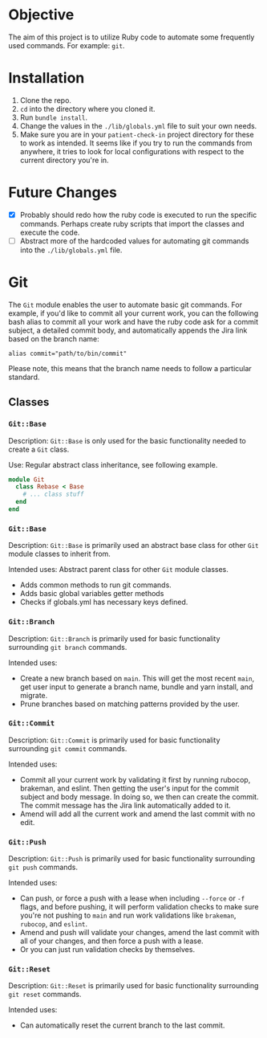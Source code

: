 # Objective
The aim of this project is to utilize Ruby code to automate some frequently used commands. For example: `git`.

# Installation
1. Clone the repo.
2. `cd` into the directory where you cloned it.
3. Run `bundle install`.
4. Change the values in the `./lib/globals.yml` file to suit your own needs.
5. Make sure you are in your `patient-check-in` project directory for these to work as intended. It seems like if you try to run the commands from anywhere, it tries to look for local configurations with respect to the current directory you're in.

# Future Changes
- [x] Probably should redo how the ruby code is executed to run the specific commands. Perhaps create ruby scripts that import the classes and execute the code.
- [ ] Abstract more of the hardcoded values for automating git commands into the `./lib/globals.yml` file.

# Git
The `Git` module enables the user to automate basic git commands. For example, if you'd like to commit all your current work, you can the following bash alias to commit all your work and have the ruby code ask for a commit subject, a detailed commit body, and automatically appends the Jira link based on the branch name:
```shell
alias commit="path/to/bin/commit"
```
Please note, this means that the branch name needs to follow a particular standard.

## Classes

### `Git::Base`
Description: `Git::Base` is only used for the basic functionality needed to create a `Git` class.

Use: Regular abstract class inheritance, see following example.
```ruby
module Git
  class Rebase < Base
    # ... class stuff
  end
end
```

### `Git::Base`
Description: `Git::Base` is primarily used an abstract base class for other `Git` module classes to inherit from.

Intended uses: Abstract parent class for other `Git` module classes.
- Adds common methods to run git commands.
- Adds basic global variables getter methods
- Checks if globals.yml has necessary keys defined.

### `Git::Branch`
Description: `Git::Branch` is primarily used for basic functionality surrounding `git branch` commands.

Intended uses:
- Create a new branch based on `main`. This will get the most recent `main`, get user input to generate a branch name, bundle and yarn install, and migrate.
- Prune branches based on matching patterns provided by the user.

### `Git::Commit`
Description: `Git::Commit` is primarily used for basic functionality surrounding `git commit` commands.

Intended uses:
- Commit all your current work by validating it first by running rubocop, brakeman, and eslint. Then getting the user's input for the commit subject and body message. In doing so, we then can create the commit. The commit message has the Jira link automatically added to it.
- Amend will add all the current work and amend the last commit with no edit.

### `Git::Push`
Description: `Git::Push` is primarily used for basic functionality surrounding `git push` commands.

Intended uses:
- Can push, or force a push with a lease when including `--force` or `-f` flags, and before pushing, it will perform validation checks to make sure you're not pushing to `main` and run work validations like `brakeman`, `rubocop`, and `eslint`.
- Amend and push will validate your changes, amend the last commit with all of your changes, and then force a push with a lease.
- Or you can just run validation checks by themselves.

### `Git::Reset`
Description: `Git::Reset` is primarily used for basic functionality surrounding `git reset` commands.

Intended uses:
- Can automatically reset the current branch to the last commit.


